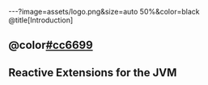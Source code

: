 ---?image=assets/logo.png&size=auto 50%&color=black @title[Introduction]

## @color[#cc6699](RxJava2.0)
Reactive Extensions for the JVM
---

